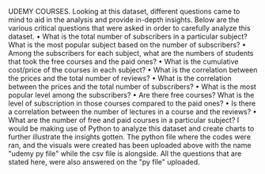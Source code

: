 UDEMY COURSES.
Looking at this dataset, different questions came to mind to aid in the analysis and provide in-depth insights. 
Below are the various critical questions that were asked in order to carefully analyze this dataset.
•	What is the total number of subscribers in a particular subject? What is the most popular subject based on the number of subscribers?
•	Among the subscribers for each subject, what are the numbers of students that took the free courses and the paid ones?
•	What is the cumulative cost/price of the courses in each subject?
•	What is the correlation between the prices and the total number of reviews?
•	What is the correlation between the prices and the total number of subscribers?
•	What is the most popular level among the subscribers?
•	Are there free courses? What is the level of subscription in those courses compared to the paid ones?
•	Is there a correlation between the number of lectures in a course and the reviews?
•	What are the number of free and paid courses in a particular subject?
I would be making use of Python to analyze this dataset and create charts to further illustrate the insights gotten.
The python file where the codes were ran, and the visuals were created has been uploaded above with the name "udemy py file" while the csv file is alongside. All the questions that are stated here, were also answered on the "py file" uploaded.
